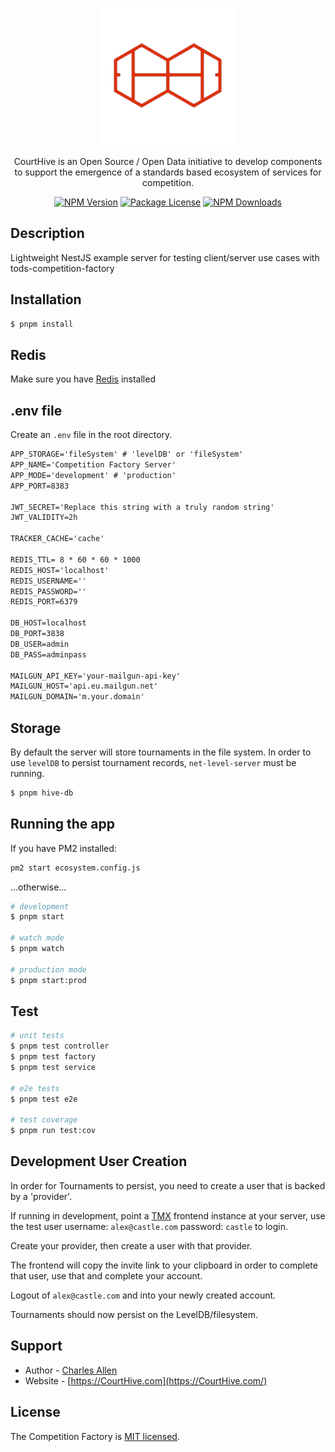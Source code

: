 <p align="center">
  <a href="http://courthive.com/" target="blank"><img src="./src/common/images/red-ch-logo.png" width="220" alt="CourtHive Logo" /></a>
</p>

  <p align="center">CourtHive is an Open Source / Open Data initiative to develop components to support the emergence of a standards based ecosystem of services for competition.</p>
    <p align="center">
<a href="https://www.npmjs.com/~tods-competition-factory" target="_blank"><img src="https://img.shields.io/npm/v/tods-competition-factory" alt="NPM Version" /></a>
<a href="https://www.npmjs.com/~tods-competition-factory" target="_blank"><img src="https://img.shields.io/npm/l/tods-competition-factory" alt="Package License" /></a>
<a href="https://www.npmjs.com/~tods-competition-factory" target="_blank"><img src="https://img.shields.io/npm/dm/tods-competition-factory" alt="NPM Downloads" /></a>
</p>

## Description

Lightweight NestJS example server for testing client/server use cases with tods-competition-factory

## Installation

```bash
$ pnpm install
```

## Redis

Make sure you have [Redis](https://redis.io/docs/latest/operate/oss_and_stack/install/install-redis/install-redis-on-linux/) installed

## .env file

Create an `.env` file in the root directory.

```txt
APP_STORAGE='fileSystem' # 'levelDB' or 'fileSystem'
APP_NAME='Competition Factory Server'
APP_MODE='development' # 'production'
APP_PORT=8383

JWT_SECRET='Replace this string with a truly random string'
JWT_VALIDITY=2h

TRACKER_CACHE='cache'

REDIS_TTL= 8 * 60 * 60 * 1000
REDIS_HOST='localhost'
REDIS_USERNAME=''
REDIS_PASSWORD=''
REDIS_PORT=6379

DB_HOST=localhost
DB_PORT=3838
DB_USER=admin
DB_PASS=adminpass

MAILGUN_API_KEY='your-mailgun-api-key'
MAILGUN_HOST='api.eu.mailgun.net'
MAILGUN_DOMAIN='m.your.domain'
```

## Storage

By default the server will store tournaments in the file system. In order to use `levelDB` to persist tournament records, `net-level-server` must be running.

```bash
$ pnpm hive-db
```

## Running the app

If you have PM2 installed:

```bash
pm2 start ecosystem.config.js
```

...otherwise...

```bash
# development
$ pnpm start

# watch mode
$ pnpm watch

# production mode
$ pnpm start:prod
```

## Test

```bash
# unit tests
$ pnpm test controller
$ pnpm test factory
$ pnpm test service

# e2e tests
$ pnpm test e2e

# test coverage
$ pnpm run test:cov
```

## Development User Creation

In order for Tournaments to persist, you need to create a user that is backed by a 'provider'.

If running in development, point a [TMX](https://github.com/CourtHive/TMX) frontend instance at your server, use the test user username: `alex@castle.com` password: `castle` to login.

Create your provider, then create a user with that provider.

The frontend will copy the invite link to your clipboard in order to complete that user, use that and complete your account.

Logout of `alex@castle.com` and into your newly created account.

Tournaments should now persist on the LevelDB/filesystem.

## Support

- Author - [Charles Allen](https://github.com/CourtHive)
- Website - [https://CourtHive.com](https://CourtHive.com/)

## License

The Competition Factory is [MIT licensed](https://github.com/nestjs/nest/blob/master/LICENSE).

